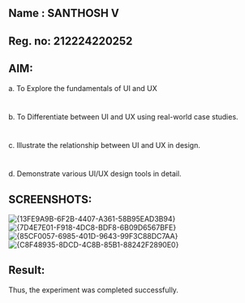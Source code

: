 ## Name : SANTHOSH V
## Reg. no: 212224220252
## AIM:
  a. To Explore the fundamentals of UI and UX
#
  b. To Differentiate between UI and UX using real-world case studies.
#
  c. Illustrate the relationship between UI and UX in design.
# 
  d. Demonstrate various UI/UX design tools in detail.
## SCREENSHOTS:

![{13FE9A9B-6F2B-4407-A361-58B95EAD3B94}](https://github.com/user-attachments/assets/e100e148-58e7-4ead-8091-f3179a177ecd)
![{7D4E7E01-F918-4DC8-BDF8-6B09D6567BFE}](https://github.com/user-attachments/assets/ea38e68c-7ec6-48ce-840f-20a5b83f4125)
![{85CF0057-6985-401D-9643-99F3C88DC7AA}](https://github.com/user-attachments/assets/8717ab4a-9a9a-46eb-b75f-f1b7ff927c80)
![{C8F48935-8DCD-4C8B-85B1-88242F2890E0}](https://github.com/user-attachments/assets/84296dae-5c6b-4c7d-bc9e-6672e87e1ed9)

## Result:
Thus, the experiment was completed successfully.
